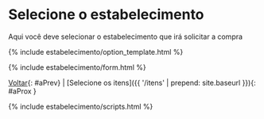 # Selecione o estabelecimento

Aqui você deve selecionar o estabelecimento que irá solicitar a compra

{% include estabelecimento/option_template.html %}

{% include estabelecimento/form.html %}

[Voltar](javascript:history.back()){: #aPrev} | [Selecione os itens]({{ '/itens' | prepend: site.baseurl }}){: #aProx }

{% include estabelecimento/scripts.html %}
